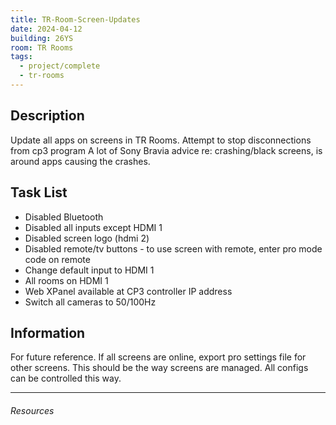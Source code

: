 ```yaml
---
title: TR-Room-Screen-Updates
date: 2024-04-12
building: 26YS
room: TR Rooms
tags:
  - project/complete
  - tr-rooms
---
```


## Description

Update all apps on screens in TR Rooms.
Attempt to stop disconnections from cp3 program
A lot of Sony Bravia advice re: crashing/black screens, is around apps causing the crashes.

## Task List

- Disabled Bluetooth
- Disabled all inputs except HDMI 1
- Disabled screen logo (hdmi 2)
- Disabled remote/tv buttons - to use screen with remote, enter pro mode code on remote
- Change default input to HDMI 1
- All rooms on HDMI 1
- Web XPanel available at CP3 controller IP address
- Switch all cameras to 50/100Hz

## Information

For future reference. If all screens are online, export pro settings file for other screens. This should be the way screens are managed. All configs can be controlled this way.

---
###### Resources







